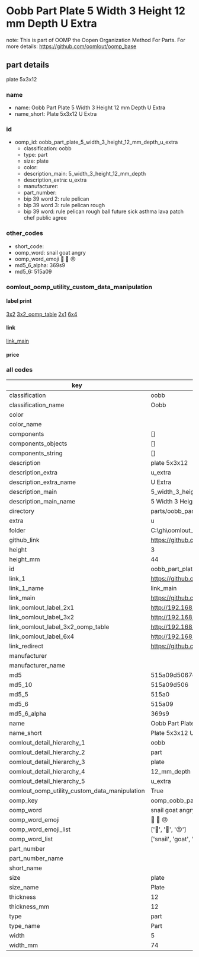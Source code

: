 # Oobb Part Plate 5 Width 3 Height 12 mm Depth U Extra  

note: This is part of OOMP the Oopen Organization Method For Parts. For more details: https://github.com/oomlout/oomp_base

##  part details
  



plate 5x3x12



### name
* name: Oobb Part Plate 5 Width 3 Height 12 mm Depth U Extra
* name_short: Plate 5x3x12 U Extra
### id
* oomp_id: oobb_part_plate_5_width_3_height_12_mm_depth_u_extra
  * classification: oobb
  * type: part
  * size: plate
  * color: 
  * description_main: 5_width_3_height_12_mm_depth
  * description_extra: u_extra
  * manufacturer: 
  * part_number: 
  * bip 39 word 2: rule pelican
  * bip 39 word 3: rule pelican rough
  * bip 39 word: rule pelican rough ball future sick asthma lava patch chef public agree

### other_codes
* short_code: 
* oomp_word: snail goat angry
* oomp_word_emoji :snail: :goat: :angry:
* md5_6_alpha: 369s9
* md5_6: 515a09






### oomlout_oomp_utility_custom_data_manipulation
#### label print
[3x2](http://192.168.1.245:1112/?label=oomp%20369s9)
[3x2_oomp_table](http://192.168.1.108:1112/?label=oomp%20369s9)
[2x1](http://192.168.1.242:1112/?label=oomp%20369s9)
[6x4](http://192.168.1.55:1112/?label=oomp%20369s9)    

#### link

[link_main](https://github.com/oomlout/oomlout_oobb_version_4_generated_parts/tree/main/navigation_oomp/oobb/part/plate/5_width_3_height_12_mm_depth/u_extra/part)                              

#### price







### all codes 
| key | value |  
| --- | --- |  
| classification | oobb |  
| classification_name | Oobb |  
| color |  |  
| color_name |  |  
| components | [] |  
| components_objects | [] |  
| components_string | [] |  
| description | plate 5x3x12 |  
| description_extra | u_extra |  
| description_extra_name | U Extra |  
| description_main | 5_width_3_height_12_mm_depth |  
| description_main_name | 5 Width 3 Height 12 mm Depth |  
| directory | parts/oobb_part_plate_5_width_3_height_12_mm_depth_u_extra |  
| extra | u |  
| folder | C:\gh\oomlout_oobb_version_4_generated_parts\parts\oobb_part_plate_5_width_3_height_12_mm_depth_u_extra |  
| github_link | https://github.com/oomlout/oomlout_oomp_part_src/tree/main/parts/oobb_part_plate_5_width_3_height_12_mm_depth_u_extra |  
| height | 3 |  
| height_mm | 44 |  
| id | oobb_part_plate_5_width_3_height_12_mm_depth_u_extra |  
| link_1 | https://github.com/oomlout/oomlout_oobb_version_4_generated_parts/tree/main/navigation_oomp/oobb/part/plate/5_width_3_height_12_mm_depth/u_extra/part |  
| link_1_name | link_main |  
| link_main | https://github.com/oomlout/oomlout_oobb_version_4_generated_parts/tree/main/navigation_oomp/oobb/part/plate/5_width_3_height_12_mm_depth/u_extra/part |  
| link_oomlout_label_2x1 | http://192.168.1.242:1112/?label=oomp%20369s9 |  
| link_oomlout_label_3x2 | http://192.168.1.245:1112/?label=oomp%20369s9 |  
| link_oomlout_label_3x2_oomp_table | http://192.168.1.108:1112/?label=oomp%20369s9 |  
| link_oomlout_label_6x4 | http://192.168.1.55:1112/?label=oomp%20369s9 |  
| link_redirect | https://github.com/oomlout/oomlout_oobb_version_4_generated_parts/tree/main/parts/oobb_plate_05_03_12_ex_u |  
| manufacturer |  |  
| manufacturer_name |  |  
| md5 | 515a09d5067dc1c31f2f411f78a895e9 |  
| md5_10 | 515a09d506 |  
| md5_5 | 515a0 |  
| md5_6 | 515a09 |  
| md5_6_alpha | 369s9 |  
| name | Oobb Part Plate 5 Width 3 Height 12 mm Depth U Extra |  
| name_short | Plate 5x3x12 U Extra |  
| oomlout_detail_hierarchy_1 | oobb |  
| oomlout_detail_hierarchy_2 | part |  
| oomlout_detail_hierarchy_3 | plate |  
| oomlout_detail_hierarchy_4 | 12_mm_depth |  
| oomlout_detail_hierarchy_5 | u_extra |  
| oomlout_oomp_utility_custom_data_manipulation | True |  
| oomp_key | oomp_oobb_part_plate_5_width_3_height_12_mm_depth_u_extra |  
| oomp_word | snail goat angry |  
| oomp_word_emoji | :snail: :goat: :angry: |  
| oomp_word_emoji_list | [':snail:', ':goat:', ':angry:'] |  
| oomp_word_list | ['snail', 'goat', 'angry'] |  
| part_number |  |  
| part_number_name |  |  
| short_name |  |  
| size | plate |  
| size_name | Plate |  
| thickness | 12 |  
| thickness_mm | 12 |  
| type | part |  
| type_name | Part |  
| width | 5 |  
| width_mm | 74 |  
